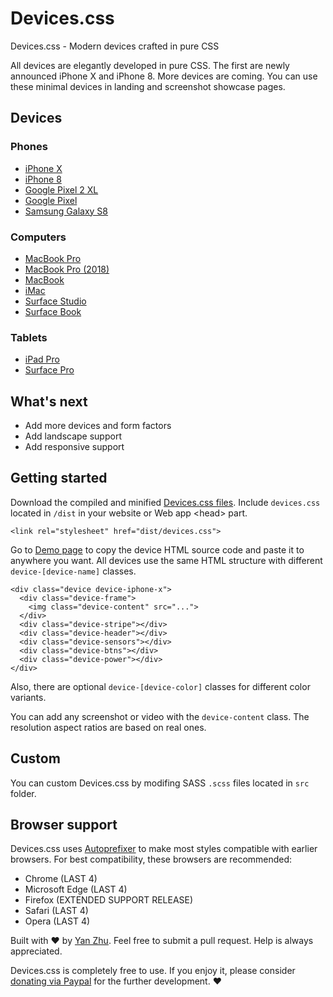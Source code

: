 # Devices.css

Devices.css - Modern devices crafted in pure CSS

All devices are elegantly developed in pure CSS. The first are newly announced iPhone X and iPhone 8. More devices are coming. You can use these minimal devices in landing and screenshot showcase pages.

## Devices

### Phones
- [iPhone X](https://devicescss.xyz/phones.html#iphone-x)
- [iPhone 8](https://devicescss.xyz/phones.html#iphone-8)
- [Google Pixel 2 XL](https://devicescss.xyz/phones.html#google-pixel-2-xl)
- [Google Pixel](https://devicescss.xyz/phones.html#google-pixel)
- [Samsung Galaxy S8](https://devicescss.xyz/phones.html#galaxy-s8)
### Computers
- [MacBook Pro](https://devicescss.xyz/computers.html#macbook-pro)
- [MacBook Pro (2018)](https://devicescss.xyz/computers.html#macbook-pro-2018)
- [MacBook](https://devicescss.xyz/computers.html#macbook)
- [iMac](https://devicescss.xyz/computers.html#imac-pro)
- [Surface Studio](https://devicescss.xyz/computers.html#surface-studio)
- [Surface Book](https://devicescss.xyz/computers.html#surface-book)
### Tablets
- [iPad Pro](https://devicescss.xyz/#ipad-pro)
- [Surface Pro](https://devicescss.xyz/#surface-pro)

## What's next

- Add more devices and form factors
- Add landscape support
- Add responsive support

## Getting started

Download the compiled and minified [Devices.css files](https://github.com/picturepan2/devices.css). Include `devices.css` located in `/dist` in your website or Web app &lt;head&gt; part.

`<link rel="stylesheet" href="dist/devices.css">`

Go to [Demo page](https://devicescss.xyz/) to copy the device HTML source code and paste it to anywhere you want. All devices use the same HTML structure with different `device-[device-name]` classes.

```
<div class="device device-iphone-x">
  <div class="device-frame">
    <img class="device-content" src="...">
  </div>
  <div class="device-stripe"></div>
  <div class="device-header"></div>
  <div class="device-sensors"></div>
  <div class="device-btns"></div>
  <div class="device-power"></div>
</div>
```
Also, there are optional `device-[device-color]` classes for different color variants.

You can add any screenshot or video with the `device-content` class. The resolution aspect ratios are based on real ones.

## Custom

You can custom Devices.css by modifing SASS `.scss` files located in `src` folder.

## Browser support
Devices.css uses [Autoprefixer](https://github.com/postcss/autoprefixer) to make most styles compatible with earlier browsers. For best compatibility, these browsers are recommended:

- Chrome (LAST 4)
- Microsoft Edge (LAST 4)
- Firefox (EXTENDED SUPPORT RELEASE)
- Safari (LAST 4)
- Opera (LAST 4)

Built with ♥ by [Yan Zhu](https://twitter.com/picturepan2). Feel free to submit a pull request. Help is always appreciated.

Devices.css is completely free to use. If you enjoy it, please consider [donating via Paypal](https://www.paypal.me/picturepan2) for the further development. ♥ 
